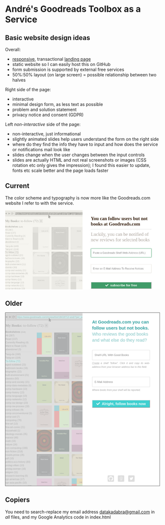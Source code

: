 # André's Goodreads Toolbox as a Service

## Basic website design ideas

Overall:
- [responsive](https://en.wikipedia.org/wiki/Responsive_web_design), transactional [landing page](https://en.wikipedia.org/wiki/Landing_page)
- static website so I can easily host this on GitHub
- form submission is supported by external free services
- 50%:50% layout (on large screen) = possible relationship between two halves

Right side of the page:
- interactive
- minimal design form, as less text as possible 
- problem and solution statement 
- privacy notice and consent (GDPR)
  
Left _non-interactive_ side of the page: 
- non-interactive, just informational
- slightly animated slides help users understand the form on the right side
- where do they find the info they have to input and how does the service or notifications mail look like 
- slides change when the user changes between the input controls
- slides are actually HTML and not real screenshots or images (CSS rotation etc only gives the impression); I found this easier to update, fonts etc scale better and the page loads faster


## Current

The color scheme and typography is now more like the Goodreads.com website I refer to with the service.

![Screenshot](screenshot-20180402.jpg "Screenshot")



## Older

![Screenshot](screenshot-20180131.png "Screenshot")



## Copiers

You need to search-replace my email address datakadabra@gmail.com in _all_ files, and my Google Analytics code in index.html
